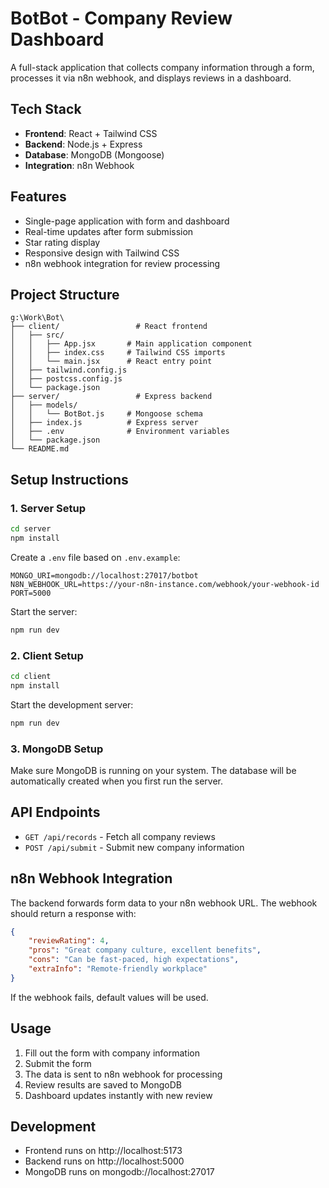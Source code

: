 # BotBot - Company Review Dashboard

A full-stack application that collects company information through a form, processes it via n8n webhook, and displays reviews in a dashboard.

## Tech Stack

-   **Frontend**: React + Tailwind CSS
-   **Backend**: Node.js + Express
-   **Database**: MongoDB (Mongoose)
-   **Integration**: n8n Webhook

## Features

-   Single-page application with form and dashboard
-   Real-time updates after form submission
-   Star rating display
-   Responsive design with Tailwind CSS
-   n8n webhook integration for review processing

## Project Structure

```
g:\Work\Bot\
├── client/                 # React frontend
│   ├── src/
│   │   ├── App.jsx       # Main application component
│   │   ├── index.css     # Tailwind CSS imports
│   │   └── main.jsx      # React entry point
│   ├── tailwind.config.js
│   ├── postcss.config.js
│   └── package.json
├── server/                 # Express backend
│   ├── models/
│   │   └── BotBot.js     # Mongoose schema
│   ├── index.js          # Express server
│   ├── .env              # Environment variables
│   └── package.json
└── README.md
```

## Setup Instructions

### 1. Server Setup

```bash
cd server
npm install
```

Create a `.env` file based on `.env.example`:

```env
MONGO_URI=mongodb://localhost:27017/botbot
N8N_WEBHOOK_URL=https://your-n8n-instance.com/webhook/your-webhook-id
PORT=5000
```

Start the server:

```bash
npm run dev
```

### 2. Client Setup

```bash
cd client
npm install
```

Start the development server:

```bash
npm run dev
```

### 3. MongoDB Setup

Make sure MongoDB is running on your system. The database will be automatically created when you first run the server.

## API Endpoints

-   `GET /api/records` - Fetch all company reviews
-   `POST /api/submit` - Submit new company information

## n8n Webhook Integration

The backend forwards form data to your n8n webhook URL. The webhook should return a response with:

```json
{
    "reviewRating": 4,
    "pros": "Great company culture, excellent benefits",
    "cons": "Can be fast-paced, high expectations",
    "extraInfo": "Remote-friendly workplace"
}
```

If the webhook fails, default values will be used.

## Usage

1. Fill out the form with company information
2. Submit the form
3. The data is sent to n8n webhook for processing
4. Review results are saved to MongoDB
5. Dashboard updates instantly with new review

## Development

-   Frontend runs on http://localhost:5173
-   Backend runs on http://localhost:5000
-   MongoDB runs on mongodb://localhost:27017
